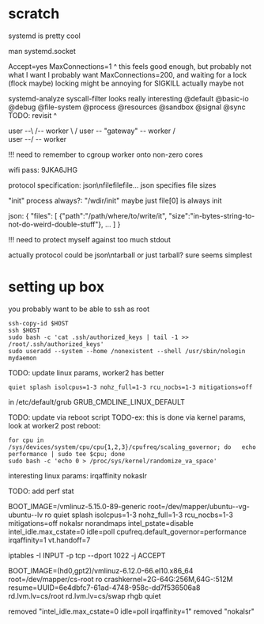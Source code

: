 # scratch

systemd is pretty cool

man systemd.socket

Accept=yes
MaxConnections=1
^ this feels good enough, but probably not what I want
I probably want MaxConnections=200, and waiting for a lock (flock maybe)
locking might be annoying for SIGKILL
actually maybe not

systemd-analyze syscall-filter looks really interesting
@default
@basic-io
@debug
@file-system
@process
@resources
@sandbox
@signal
@sync
TODO: revisit ^


user --\         /-- worker
        \       /
user -- "gateway" -- worker
        /       \
user --/         \-- worker


!!! need to remember to cgroup worker onto non-zero cores


wifi pass: 9JKA6JHG



protocol specification:
json\nfilefilefile...
json specifies file sizes

"init" process always?: "/wdir/init"
maybe just file[0] is always init

json:
{
  "files": [
    {"path":"/path/where/to/write/it", "size":"in-bytes-string-to-not-do-weird-double-stuff"},
    ...
  ]
}

!!! need to protect myself against too much stdout


actually protocol could be json\ntarball
or just tarball?
sure seems simplest

# setting up box
you probably want to be able to ssh as root

```
ssh-copy-id $HOST
ssh $HOST
sudo bash -c 'cat .ssh/authorized_keys | tail -1 >> /root/.ssh/authorized_keys'
sudo useradd --system --home /nonexistent --shell /usr/sbin/nologin mydaemon
```

TODO: update linux params, worker2 has better
```
quiet splash isolcpus=1-3 nohz_full=1-3 rcu_nocbs=1-3 mitigations=off
```
in /etc/default/grub GRUB_CMDLINE_LINUX_DEFAULT

TODO: update via reboot script
TODO-ex: this is done via kernel params, look at worker2
post reboot:
```
for cpu in /sys/devices/system/cpu/cpu{1,2,3}/cpufreq/scaling_governor; do   echo performance | sudo tee $cpu; done
sudo bash -c 'echo 0 > /proc/sys/kernel/randomize_va_space'
```


interesting linux params:
irqaffinity
nokaslr



TODO:
add perf stat



BOOT_IMAGE=/vmlinuz-5.15.0-89-generic root=/dev/mapper/ubuntu--vg-ubuntu--lv ro quiet splash isolcpus=1-3 nohz_full=1-3 rcu_nocbs=1-3 mitigations=off nokalsr norandmaps intel_pstate=disable intel_idle.max_cstate=0 idle=poll cpufreq.default_governor=performance irqaffinity=1 vt.handoff=7


iptables -I INPUT -p tcp --dport 1022 -j ACCEPT



BOOT_IMAGE=(hd0,gpt2)/vmlinuz-6.12.0-66.el10.x86_64 root=/dev/mapper/cs-root ro crashkernel=2G-64G:256M,64G-:512M resume=UUID=6e4dbfc7-61ad-4748-958c-dd7f536506a8 rd.lvm.lv=cs/root rd.lvm.lv=cs/swap rhgb quiet


removed "intel_idle.max_cstate=0 idle=poll irqaffinity=1"
removed "nokalsr"